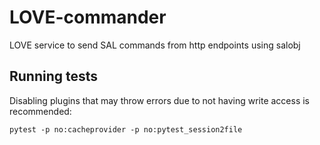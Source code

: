 # LOVE-commander
LOVE service to send SAL commands from http endpoints using salobj



## Running tests
Disabling plugins that may throw errors due to not having write access is recommended: 

```
pytest -p no:cacheprovider -p no:pytest_session2file
```